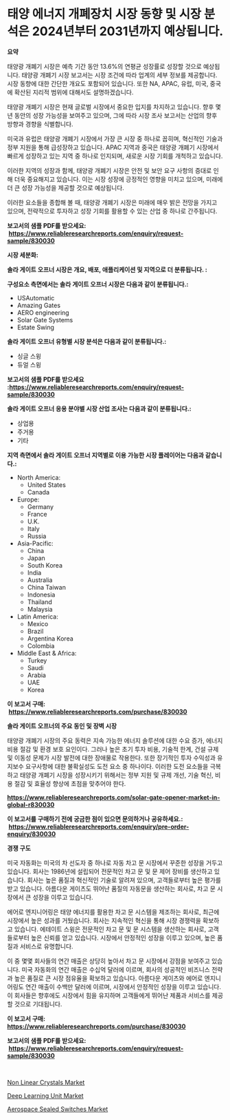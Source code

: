 <p><h1>태양 에너지 개폐장치 시장 동향 및 시장 분석은 2024년부터 2031년까지 예상됩니다.</h1></p><p><strong>요약</strong></p>
<p><p>태양광 개폐기 시장은 예측 기간 동안 13.6%의 연평균 성장률로 성장할 것으로 예상됩니다. 태양광 개폐기 시장 보고서는 시장 조건에 따라 업계의 세부 정보를 제공합니다. 시장 동향에 대한 간단한 개요도 포함되어 있습니다. 또한 NA, APAC, 유럽, 미국, 중국에 확산된 지리적 범위에 대해서도 설명하겠습니다.</p><p>태양광 개폐기 시장은 현재 글로벌 시장에서 중요한 입지를 차지하고 있습니다. 향후 몇 년 동안의 성장 가능성을 보여주고 있으며, 그에 따라 시장 조사 보고서는 산업의 향후 방향과 경향을 식별합니다.</p><p>미국과 유럽은 태양광 개폐기 시장에서 가장 큰 시장 중 하나로 꼽히며, 혁신적인 기술과 정부 지원을 통해 급성장하고 있습니다. APAC 지역과 중국은 태양광 개폐기 시장에서 빠르게 성장하고 있는 지역 중 하나로 인지되며, 새로운 시장 기회를 개척하고 있습니다.</p><p>이러한 지역의 성장과 함께, 태양광 개폐기 시장은 안전 및 보안 요구 사항의 증대로 인해 더욱 중요해지고 있습니다. 이는 시장 성장에 긍정적인 영향을 미치고 있으며, 미래에 더 큰 성장 가능성을 제공할 것으로 예상됩니다.</p><p>이러한 요소들을 종합해 볼 때, 태양광 개폐기 시장은 미래에 매우 밝은 전망을 가지고 있으며, 전략적으로 투자하고 성장 기회를 활용할 수 있는 산업 중 하나로 간주됩니다.</p></p>
<p><strong>보고서의 샘플 PDF를 받으세요: &nbsp;<a href="https://www.reliableresearchreports.com/enquiry/request-sample/830030">https://www.reliableresearchreports.com/enquiry/request-sample/830030</a></strong></p>
<p><strong>시장 세분화:</strong></p>
<p><strong> 솔라 게이트 오프너 시장은 개요, 배포, 애플리케이션 및 지역으로 더 분류됩니다. :</strong></p>
<p><strong>구성요소 측면에서는 솔라 게이트 오프너 시장은 다음과 같이 분류됩니다.:</strong></p>
<p><ul><li>USAutomatic</li><li>Amazing Gates</li><li>AERO engineering</li><li>Solar Gate Systems</li><li>Estate Swing</li></ul></p>
<p><strong> 솔라 게이트 오프너 유형별 시장 분석은 다음과 같이 분류됩니다.:</strong></p>
<p><ul><li>싱글 스윙</li><li>듀얼 스윙</li></ul></p>
<p><strong>보고서의 샘플 PDF를 받으세요 :<a href="https://www.reliableresearchreports.com/enquiry/request-sample/830030">https://www.reliableresearchreports.com/enquiry/request-sample/830030</a></strong></p>
<p><strong> 솔라 게이트 오프너 응용 분야별 시장 산업 조사는 다음과 같이 분류됩니다.:</strong></p>
<p><ul><li>상업용</li><li>주거용</li><li>기타</li></ul></p>
<p><strong>지역 측면에서 솔라 게이트 오프너 지역별로 이용 가능한 시장 플레이어는 다음과 같습니다.:</strong></p>
<p><ul>
    <li>
        North America:
        <ul>
            <li>United States</li>
            <li>Canada</li>
        </ul>
    </li>
    <li>
        Europe:
        <ul>
            <li>Germany</li>
            <li>France</li>
            <li>U.K.</li>
            <li>Italy</li>
            <li>Russia</li>
        </ul>
    </li>
    <li>
        Asia-Pacific:
        <ul>
            <li>China</li>
            <li>Japan</li>
            <li>South Korea</li>
            <li>India</li>
            <li>Australia</li>
            <li>China Taiwan</li>
            <li>Indonesia</li>
            <li>Thailand</li>
            <li>Malaysia</li>
        </ul>
    </li>
    <li>
        Latin America:
        <ul>
            <li>Mexico</li>
            <li>Brazil</li>
            <li>Argentina Korea</li>
            <li>Colombia</li>
        </ul>
    </li>
    <li>
        Middle East & Africa:
        <ul>
            <li>Turkey</li>
            <li>Saudi</li>
            <li>Arabia</li>
            <li>UAE</li>
            <li>Korea</li>
        </ul>
    </li>
    </ul></p>
<p><strong>이 보고서 구매: &nbsp;<a href="https://www.reliableresearchreports.com/purchase/830030">https://www.reliableresearchreports.com/purchase/830030</a></strong></p>
<p><strong>솔라 게이트 오프너의 주요 동인 및 장벽 시장</strong></p>
<p><p>태양광 개폐기 시장의 주요 동력은 지속 가능한 에너지 솔루션에 대한 수요 증가, 에너지 비용 절감 및 환경 보호 요인이다. 그러나 높은 초기 투자 비용, 기술적 한계, 건설 규제 및 이동성 문제가 시장 발전에 대한 장애물로 작용한다. 또한 장기적인 투자 수익성과 유지보수 요구사항에 대한 불확실성도 도전 요소 중 하나이다. 이러한 도전 요소들을 극복하고 태양광 개폐기 시장을 성장시키기 위해서는 정부 지원 및 규제 개선, 기술 혁신, 비용 절감 및 효율성 향상에 초점을 맞추어야 한다.</p></p>
<p><strong><a href="https://www.reliableresearchreports.com/solar-gate-opener-market-in-global-r830030">https://www.reliableresearchreports.com/solar-gate-opener-market-in-global-r830030</a></strong></p>
<p><strong>이 보고서를 구매하기 전에 궁금한 점이 있으면 문의하거나 공유하세요.: &nbsp;<a href="https://www.reliableresearchreports.com/enquiry/pre-order-enquiry/830030">https://www.reliableresearchreports.com/enquiry/pre-order-enquiry/830030</a></strong></p>
<p><strong>경쟁 구도</strong></p>
<p><p>미국 자동화는 미국의 차 선도자 중 하나로 자동 차고 문 시장에서 꾸준한 성장을 거두고 있습니다. 회사는 1986년에 설립되어 전문적인 차고 문 및 문 제어 장비를 생산하고 있습니다. 회사는 높은 품질과 혁신적인 기술로 알려져 있으며, 고객들로부터 높은 평가를 받고 있습니다. 아름다운 게이츠도 뛰어난 품질의 자동문을 생산하는 회사로, 차고 문 시장에서 큰 성장을 이루고 있습니다.</p><p>에어로 엔지니어링은 태양 에너지를 활용한 차고 문 시스템을 제조하는 회사로, 최근에 시장에서 높은 성과를 거뒀습니다. 회사는 지속적인 혁신을 통해 시장 경쟁력을 확보하고 있습니다. 에테이트 스윙은 전문적인 차고 문 및 문 시스템을 생산하는 회사로, 고객들로부터 높은 신뢰를 얻고 있습니다. 시장에서 안정적인 성장을 이루고 있으며, 높은 품질과 서비스로 유명합니다.</p><p>이 중 몇몇 회사들의 연간 매출은 상당히 높아서 차고 문 시장에서 강점을 보여주고 있습니다. 미국 자동화의 연간 매출은 수십억 달러에 이르며, 회사의 성공적인 비즈니스 전략과 높은 품질로 큰 시장 점유율을 확보하고 있습니다. 아름다운 게이츠와 에어로 엔지니어링도 연간 매출이 수백만 달러에 이르며, 시장에서 안정적인 성장을 이루고 있습니다. 이 회사들은 향후에도 시장에서 힘을 유지하며 고객들에게 뛰어난 제품과 서비스를 제공할 것으로 기대됩니다.</p></p>
<p><strong>이 보고서 구매: &nbsp; <a href="https://www.reliableresearchreports.com/purchase/830030">https://www.reliableresearchreports.com/purchase/830030</a></strong></p>
<p><strong>보고서의 샘플 PDF를 받으세요: &nbsp;<a href="https://www.reliableresearchreports.com/enquiry/request-sample/830030">https://www.reliableresearchreports.com/enquiry/request-sample/830030</a></strong><strong></strong></p>
<p>&nbsp;</p>
<p><p><a href="https://www.linkedin.com/pulse/non-linear-crystals-market-research-report-provides-thorough-o4awc?trackingId=SwAnD%2BKHfC3vfwALPe8uBA%3D%3D">Non Linear Crystals Market</a></p><p><a href="https://www.linkedin.com/pulse/deep-learning-unitnbspmarket-focuses-market-share-size-projected-5tkle?trackingId=Ht70XRK0AzoIebXlndB5lw%3D%3D">Deep Learning Unit Market</a></p><p><a href="https://github.com/RickHolmes3/Market-Research-Report-List-4/blob/main/aerospace-sealed-switches-market.md">Aerospace Sealed Switches Market</a></p></p>
